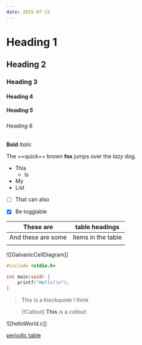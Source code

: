 ```yaml
---
date: 2025-07-15
---
```

# Heading 1
## Heading 2
### Heading 3
#### Heading 4
##### Heading 5
###### Heading 6

**Bold**
*Italic*

The ==quick== brown **fox** jumps over the *lazy* dog.

- This
	- Is
- My
- List
- [ ] That can also
- [x] Be togglable


| These are          | table headings     |
| ------------------ | ------------------ |
| And these are some | items in the table |
|                    |                    |
![[GalvanicCellDiagram]]

```c title:"hello.c"
#include <stdio.h>

int main(void) {
	printf("Hello!\n");
}
```

>This is a blockquote
>I think

>[!Callout]
>**This** is a *callout*.

![[helloWorld.c]]

[periodic table](https://www.foxxlifesciences.com/pages/periodic-table-of-elements-chart)

